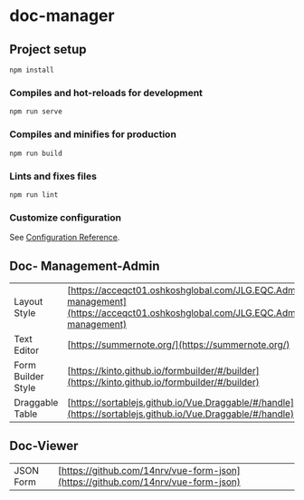 # doc-manager

## Project setup
```
npm install
```

### Compiles and hot-reloads for development
```
npm run serve
```

### Compiles and minifies for production
```
npm run build
```

### Lints and fixes files
```
npm run lint
```

### Customize configuration
See [Configuration Reference](https://cli.vuejs.org/config/).


## Doc- Management-Admin
|||
|--|--|
|Layout Style  | [https://acceqct01.oshkoshglobal.com/JLG.EQC.Admin/#/admin/logbook-management](https://acceqct01.oshkoshglobal.com/JLG.EQC.Admin/#/admin/logbook-management) |
| Text Editor | [https://summernote.org/](https://summernote.org/) |
|Form Builder Style|[https://kinto.github.io/formbuilder/#/builder](https://kinto.github.io/formbuilder/#/builder)|
|Draggable Table|[https://sortablejs.github.io/Vue.Draggable/#/handle](https://sortablejs.github.io/Vue.Draggable/#/handle)|

## Doc-Viewer

|||
|--|--|
|JSON Form|[https://github.com/14nrv/vue-form-json](https://github.com/14nrv/vue-form-json)|


